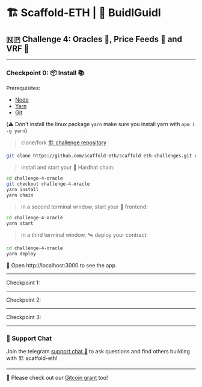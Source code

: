 # 🏗 Scaffold-ETH | 🏰 BuidlGuidl

## 🇳🇵 Challenge 4: Oracles 🔮, Price Feeds 🤑 and VRF 🎲




---
### Checkpoint 0: 📦 Install 📚

Prerequisites: 
- [Node](https://nodejs.org/en/download/) 
- [Yarn](https://classic.yarnpkg.com/en/docs/install/)
- [Git](https://git-scm.com/downloads)

(⚠️ Don't install the linux package `yarn` make sure you install yarn with `npm i -g yarn`)

> clone/fork [🏗 challenge repository](https://github.com/scaffold-eth/scaffold-eth-challenges)

```bash
git clone https://github.com/scaffold-eth/scaffold-eth-challenges.git challenge-4-oracle
```

> install and start your 👷‍ Hardhat chain:

```bash
cd challenge-4-oracle
git checkout challenge-4-oracle
yarn install
yarn chain
```

> in a second terminal window, start your 📱 frontend:

```bash
cd challenge-4-oracle
yarn start
```

> in a third terminal window, 🛰 deploy your contract:

```bash
cd challenge-4-oracle
yarn deploy
```

📱 Open http://localhost:3000 to see the app

---

Checkpoint 1: 


---
Checkpoint 2:


---
Checkpoint 3:


---
### 💬 Support Chat

Join the telegram [support chat 💬](https://t.me/joinchat/KByvmRe5wkR-8F_zz6AjpA) to ask questions and find others building with 🏗 scaffold-eth!

---

🙏 Please check out our [Gitcoin grant](https://gitcoin.co/grants/2851/scaffold-eth) too!
